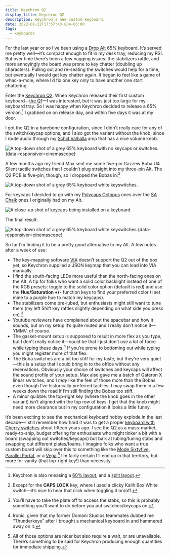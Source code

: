 ```yaml
---
title: Keychron Q2
display_title: Keychron Q2
description: Keychron’s new custom keyboard.
date: 2022-01-22T17:57:43.884-05:00
tags:
  - keyboards
---
```


For the last year or so I’ve been using a [Drop Alt](/posts/drop-alt-a-keyboard-makeover/) 65% keyboard. It’s served me pretty well—it’s compact enough to fit in my desk tray, reducing my RSI. But over time there’s been a few nagging issues: the stabilizers rattle, and more annoyingly the board was prone to key chatter (doubling up characters). Pulling out and re-seating the switches would help for a time, but eventually I would get key chatter again. It began to feel like a game of whac-a-mole, where I’d fix one key only to have another one start chattering.

Enter the [Keychron Q2](https://www.keychron.com/collections/custom-keyboards/products/keychron-q2-qmk-custom-mechanical-keyboard). When Keychron released their first custom keyboard—[the Q1](https://www.keychron.com/collections/custom-keyboards/products/keychron-q1)—I was interested, but it was just too large for my keyboard tray. So I was happy when Keychron decided to release a 65% version.[^1] I grabbed on on release day, and within five days it was at my door.

I got the Q2 in a barebone configuration, since I didn’t really care for any of the switch/keycap options, and I also got the variant without the knob, since I route audio through my [Schiit Valhalla](https://www.schiit.com/products/valhalla-1) amp that has a nice volume knob.

![A top-down shot of a grey 65% keyboard with no keycaps or switches.](keychron-q2-1.jpg "The bare board"){data-responsiver=cinemascope}

A few months ago my friend Max sent me some five-pin Gazzew Boba U4 Silent tactile switches that I couldn’t plug straight into my three-pin Alt. The Q2 PCB is five-pin, though, so I dropped the Bobas in:[^2]

![A top-down shot of a grey 65% keyboard white keyswitches.](keychron-q2-2.jpg "Boba switches installed")

For keycaps I decided to go with my [Polycaps Octopus](/posts/polycaps-octopus-keycaps/) ones over the [SA Chalk](/posts/drop-alt-a-keyboard-makeover/) ones I originally had on my Alt.

![A close-up shot of keycaps being installed on a keyboard.](keychron-q2-3.jpg "Polycaps Octopus keycaps going on")

The final result:

![A top-down shot of a grey 65% keyboard white keyswitches.](keychron-q2-4.jpg "Fully built"){data-responsiver=cinemascope}

So far I’m finding it to be a pretty good alternative to my Alt. A few notes after a week of use:

* The key-mapping software [VIA](https://caniusevia.com) doesn’t support the Q2 out of the box yet, so Keychron supplied a JSON keymap that you can load into VIA manually.
* I find the south-facing LEDs more useful than the north-facing ones on the Alt. A tip for folks who want a solid color backlight instead of one of the RGB presets: toggle to the solid color option (default is red) and use the **Hue/Saturation +/-** function keys to find your preferred color (I set mine to a purple hue to match my keycaps). 
* The stabilizers come pre-lubed, but enthusiasts might still want to tune them (my left Shift key rattles slightly depending on what side you press on).[^3]
* Youtube reviewers have complained about the spacebar and how it sounds, but on my setup it’s quite muted and I really don’t notice it—YMMV, of course. 
* The gasket-mount setup is supposed to result in more flex as you type, but I don’t really notice it—could be that I just don’t use a lot of force while typing these days.[^4] If you’re prone to bottoming out while typing you might register more of that flex. 
* The Boba switches are a bit too stiff for my taste, but they’re very quiet—this is a setup that I could bring in to the office without any reservations. Obviously your choice of switches and keycaps will affect the sound profile of your setup. Max also gave me a batch of Gateron X linear switches, and I *may* like the feel of those more than the Bobas even though I’ve historically preferred tactiles. I may swap them in a few weeks down the road if I’m still finding the Bobas too stiff.
* A minor quibble: the top-right key (where the knob goes in the other variant) isn’t aligned with the top row of keys. I get that the knob might need more clearance but in my configuration it looks a little funny.

It’s been exciting to see the mechanical keyboard hobby explode in the last decade—I still remember how hard it was to get a proper [keyboard with Cherry switches](/posts/filco-majestouch/) about fifteen years ago. I see the Q2 as a mass-market, ready-to-ship, budget offering for enthusiasts who might tinker a bit with a board (swapping out switches/keycaps) but balk at lubing/tuning stabs and swapping out different plates/foams. I imagine folks who want a true custom board will skip over this to something like the [Mode Sixtyfive](https://shop.modedesigns.com/collections/keyboards/products/sixtyfive), [Parallel Portal](https://parallel.limited/pages/portal-1), or a [Vega](https://ai03.com/projects/vega).[^5] I’m fairly certain I’ll end up in that territory, but more for vanity (that top-right key!) than necessity.

[^1]: Keychron is also releasing a [60% layout](https://nextrift.com/keychron-q4-60-keyboard-coming-q1-2022-from-149/), and a [split layout](https://nextrift.com/keychron-q9-product-page-live-split-keyboard-from-149/).

[^2]: Except for the **CAPS LOCK** key, where I used a clicky Kailh Box White switch—it’s nice to hear that click when toggling it on/off.

[^3]: You’ll have to take the plate off to access the stabs, so this is probably something you’ll want to do before you put switches/keycaps on.

[^4]: Ironic, given that my former Domani Studios teammates dubbed me “Thunderkeys” after I brought a mechanical keyboard in and hammered away on it.

[^5]: All of those options are nicer but also require a wait, or are unavailable. There’s something to be said for Keychron producing enough quantities for immediate shipping.

